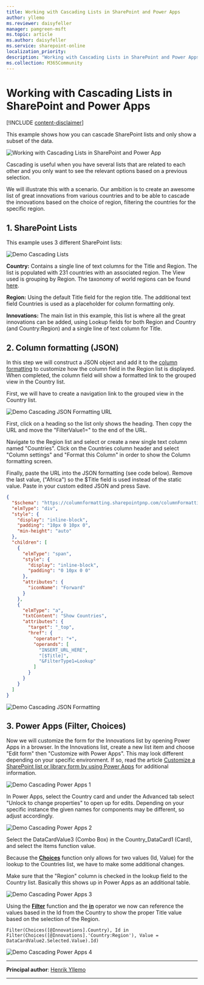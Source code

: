 ```yaml
---
title: Working with Cascading Lists in SharePoint and Power Apps
author: yllemo
ms.reviewer: daisyfeller
manager: pamgreen-msft
ms.topic: article
ms.author: daisyfeller
ms.service: sharepoint-online
localization_priority: 
description: "Working with Cascading Lists in SharePoint and Power Apps"
ms.collection: M365Community
---
```


# Working with Cascading Lists in SharePoint and Power Apps

[!INCLUDE [content-disclaimer](includes/content-disclaimer.md)]

This example shows how you can cascade SharePoint lists and only show a subset of the data.

![Working with Cascading Lists in SharePoint and Power App](media/working-with-cascading-lists-in-sharepoint-and-powerapps/demo-cascading-lists-in-sharepoint.gif)

Cascading is useful when you have several lists that are related to each other and you only want to see the relevant options based on a previous selection.

We will illustrate this with a scenario. Our ambition is to create an awesome list of great innovations from various countries and to be able to cascade the innovations based on the choice of region, filtering the countries for the specific region.

## 1. SharePoint Lists

This example uses 3 different SharePoint lists:

![Demo Cascading Lists](media/working-with-cascading-lists-in-sharepoint-and-powerapps/demo-cascading-lists.png)

**Country:** Contains a single line of text columns for the Title and Region. The list is populated with 231 countries with an associated region. The View used is grouping by Region. The taxonomy of world regions can be found [here](https://almbok.com/taxonomy/world_regions).

**Region:** Using the default Title field for the region title. The additional text field Countries is used as a placeholder for column formatting only.

**Innovations:** The main list in this example, this list is where all the great innovations can be added, using Lookup fields for both Region and Country (and Country:Region) and a single line of text column for Title.

## 2. Column formatting (JSON)

In this step we will construct a JSON object and add it to the [column formatting](https://docs.microsoft.com/sharepoint/dev/declarative-customization/column-formatting) to customize how the column field in the Region list is displayed. When completed, the column field will show a formatted link to the grouped view in the Country list.

First, we will have to create a navigation link to the grouped view in the Country list.

![Demo Cascading JSON Formatting URL](media/working-with-cascading-lists-in-sharepoint-and-powerapps/demo-cascading-json-formatting-url.png)

First, click on a heading so the list only shows the heading. Then copy the URL and move the "FilterValue1=" to the end of the URL.

Navigate to the Region list and select or create a new single text column named "Countries". Click on the Countries column header and select "Column settings" and "Format this Column" in order to show the Column formatting screen.

Finally, paste the URL into the JSON formatting (see code below). Remove the last value, ("Africa") so the $Title field is used instead of the static value. Paste in your custom edited JSON and press Save.

``` json
{
  "$schema": "https://columnformatting.sharepointpnp.com/columnFormattingSchema.json",
  "elmType": "div",
  "style": {
    "display": "inline-block",
    "padding": "10px 0 10px 0",
    "min-height": "auto"
  },
  "children": [
    {
      "elmType": "span",
      "style": {
        "display": "inline-block",
        "padding": "0 10px 0 0"
      },
      "attributes": {
        "iconName": "Forward"
      }
    },
    {
      "elmType": "a",
      "txtContent": "Show Countries",
      "attributes": {
        "target": "_top",
        "href": {
          "operator": "+",
          "operands": [
            "INSERT_URL_HERE",
            "[$Title]",
            "&FilterType1=Lookup"
          ]
        }
      }
    }
  ]
}
```

![Demo Cascading JSON Formatting](media/working-with-cascading-lists-in-sharepoint-and-powerapps/demo-cascading-json-formatting.png)

## 3. Power Apps (Filter, Choices)

Now we will customize the form for the Innovations list by opening Power Apps in a browser. In the Innovations list, create a new list item and choose "Edit form" then "Customize with Power Apps". This may look different depending on your specific environment. If so, read the article [Customize a SharePoint list or library form by using Power Apps](https://docs.microsoft.com/powerapps/maker/canvas-apps/customize-list-form) for additional information.

![Demo Cascading Power Apps 1](media/working-with-cascading-lists-in-sharepoint-and-powerapps/demo-cascading-powerapps-1.png)

In Power Apps, select the Country card and under the Advanced tab select "Unlock to change properties" to open up for edits. Depending on your specific instance the given names for components may be different, so adjust accordingly.

![Demo Cascading Power Apps 2](media/working-with-cascading-lists-in-sharepoint-and-powerapps/demo-cascading-powerapps-2.png)

Select the DataCardValue3 (Combo Box) in the Country_DataCard1 (Card), and select the Items function value.

Because the **[Choices](https://docs.microsoft.com/powerapps/maker/canvas-apps/functions/function-choices)** function only allows for two values (Id, Value) for the lookup to the Countries list, we have to make some additional changes.

Make sure that the "Region" column is checked in the lookup field to the Country list. Basically this shows up in Power Apps as an additional table.

![Demo Cascading Power Apps 3](media/working-with-cascading-lists-in-sharepoint-and-powerapps/demo-cascading-powerapps-3.png)

Using the **[Filter](https://docs.microsoft.com/powerapps/maker/canvas-apps/functions/function-filter-lookup)** function and the **[in](https://docs.microsoft.com/powerapps/maker/canvas-apps/functions/operators#in-and-exactin-operators)** operator we now can reference the values based in the Id from the Country to show the proper Title value based on the selection of the Region.

``` powerapps
Filter(Choices([@Innovations].Country), Id in Filter(Choices([@Innovations].'Country:Region'), Value = DataCardValue2.Selected.Value).Id)
```

![Demo Cascading Power Apps 4](media/working-with-cascading-lists-in-sharepoint-and-powerapps/demo-cascading-powerapps-4.png)

------

**Principal author**: [Henrik Yllemo](https://www.linkedin.com/in/yllemo)

------
